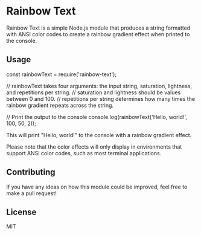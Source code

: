 # Rainbow Text

Rainbow Text is a simple Node.js module that produces a string formatted with ANSI color codes to create a rainbow gradient effect when printed to the console.

## Usage

const rainbowText = require('rainbow-text');

// rainbowText takes four arguments: the input string, saturation, lightness, and repetitions per string.
// saturation and lightness should be values between 0 and 100.
// repetitions per string determines how many times the rainbow gradient repeats across the string.

// Print the output to the console
console.log(rainbowText('Hello, world!', 100, 50, 2));

This will print "Hello, world!" to the console with a rainbow gradient effect.

Please note that the color effects will only display in environments that support ANSI color codes, such as most terminal applications.

## Contributing
If you have any ideas on how this module could be improved, feel free to make a pull request!

## License

MIT

